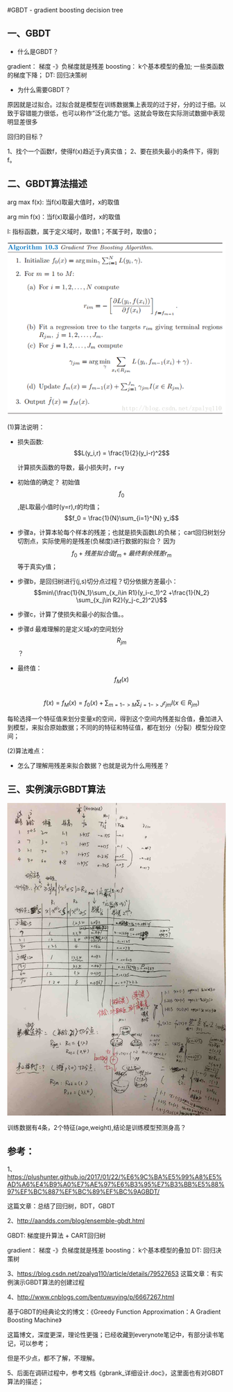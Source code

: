 #GBDT - gradient boosting decision tree

## 一、GBDT

* 什么是GBDT？

gradient： 梯度 -》负梯度就是残差 
boosting： k个基本模型的叠加; 一些类函数的梯度下降；
DT: 回归决策树

* 为什么需要GBDT？

原因就是过拟合。过拟合就是模型在训练数据集上表现的过于好，分的过于细。以致于容错能力很低，也可以称作”泛化能力“低。这就会导致在实际测试数据中表现明显差很多


回归的目标？

1、找个一个函数f，使得f(x)趋近于y真实值；
2、要在损失最小的条件下，得到f。



## 二、GBDT算法描述

arg max f(x): 当f(x)取最大值时，x的取值

arg min f(x)：当f(x)取最小值时，x的取值

I: 指标函数，属于定义域时，取值1；不属于时，取值0；


![](/assets/2-gbdt-jibenyuanli-1.png)

(1)算法说明：

* 损失函数:$$L(y_i,r) = \frac{1}{2}(y_i-r)^2$$ 

  计算损失函数的导数，最小损失时，r=y
  
*  初始值的确定？
初始值$$f_0$$,是L取最小值时(y=r),r的均值；$$f_0 = \frac{1}{N}\sum_{i=1}^{N} y_i$$

* 步骤a，计算本轮每个样本的残差；也就是损失函数L的负梯；
cart回归树划分切割点，实际使用的是残差(负梯度)进行数据的拟合？
因为$$f_0 + 残差拟合值f_m + 最终剩余残差r_m$$ 等于真实y值；

* 步骤b，是回归树进行(j,s)切分点过程？切分依据方差最小：$$min\{\frac{1}{N_1}\sum_{x_i\in R1}(y_i-c_1)^2 +\frac{1}{N_2} \sum_{x_j\in R2}(y_j-c_2)^2\}$$

* 步骤c，计算了使损失和最小的拟合值。。 

* 步骤d 最难理解的是定义域x的空间划分$$R_{jm}$$？

* 最终值：$$f_M(x)$$  
$$f(x)=f_M(x)=f_0(x) + \sum_{m=1->M}\sum_{j=1->J}r_{jm}I(x\in R_{jm})$$

每轮选择一个特征值来划分变量x的空间，得到这个空间内残差拟合值，叠加进入到模型，来拟合原始数据；不同的的特征和特征值，都在划分（分裂）模型分段空间；

(2)算法难点：
* 怎么了理解用残差来拟合数据？也就是说为什么用残差？
 
 
 
 ## 三、实例演示GBDT算法

![](/assets/2-gdbt-jibenyuanli-2.jpeg)


训练数据有4条，2个特征(age,weight),结论是训练模型预测身高？










## 参考：


1、https://plushunter.github.io/2017/01/22/%E6%9C%BA%E5%99%A8%E5%AD%A6%E4%B9%A0%E7%AE%97%E6%B3%95%E7%B3%BB%E5%88%97%EF%BC%887%EF%BC%89%EF%BC%9AGBDT/

这篇文章：总结了回归树，BDT，GBDT

2、http://aandds.com/blog/ensemble-gbdt.html

GBDT: 梯度提升算法 + CART回归树

gradient： 梯度  -》负梯度就是残差 
boosting： k个基本模型的叠加
DT: 回归决策树

3、https://blog.csdn.net/zpalyq110/article/details/79527653
这篇文章：有实例演示GBDT算法的创建过程


4、http://www.cnblogs.com/bentuwuying/p/6667267.html

基于GBDT的经典论文的博文：《Greedy Function Approximation：A Gradient Boosting Machine》

这篇博文，深度更深，理论性更强；已经收藏到everynote笔记中，有部分读书笔记，可以参考；

但是不少点，都不了解，不理解。


5、后面在调研过程中，参考文档《gbrank_详细设计.doc》，这里面也有对GBDT算法的描述；










